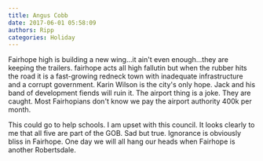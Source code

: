 ```yaml
---
title: Angus Cobb
date: 2017-06-01 05:58:09
authors: Ripp
categories: Holiday
---
```


 Fairhope high is building a new wing...it ain't even enough...they are keeping the trailers. fairhope acts all high fallutin but when the rubber hits the road it is a fast-growing redneck town with inadequate infrastructure and a corrupt government. Karin Wilson is the city's only hope. Jack and his band of development  fiends will ruin it. The airport thing is a joke. They are caught. Most Fairhopians don't know we pay the airport authority 400k per month. 

This could go to help schools. I am upset with this council. It looks clearly to me that all five are part of the GOB. Sad but true. Ignorance is obviously bliss in Fairhope. One day we will all hang our heads when Fairhope is another Robertsdale.